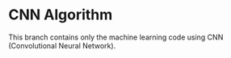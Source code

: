# CNN Algorithm
This branch contains only the machine learning code using CNN (Convolutional Neural Network).
